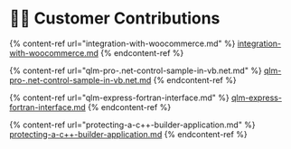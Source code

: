 # 👩🔬 Customer Contributions

{% content-ref url="integration-with-woocommerce.md" %}
[integration-with-woocommerce.md](integration-with-woocommerce.md)
{% endcontent-ref %}

{% content-ref url="qlm-pro-.net-control-sample-in-vb.net.md" %}
[qlm-pro-.net-control-sample-in-vb.net.md](qlm-pro-.net-control-sample-in-vb.net.md)
{% endcontent-ref %}

{% content-ref url="qlm-express-fortran-interface.md" %}
[qlm-express-fortran-interface.md](qlm-express-fortran-interface.md)
{% endcontent-ref %}

{% content-ref url="protecting-a-c++-builder-application.md" %}
[protecting-a-c++-builder-application.md](protecting-a-c++-builder-application.md)
{% endcontent-ref %}
